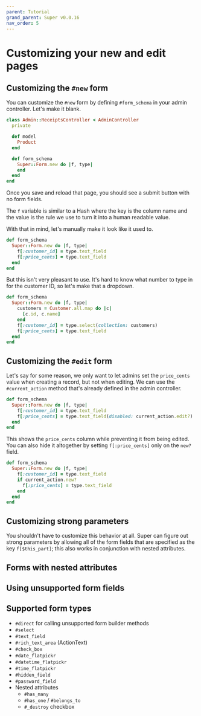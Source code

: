 ```yaml
---
parent: Tutorial
grand_parent: Super v0.0.16
nav_order: 5
---
```

# Customizing your new and edit pages

## Customizing the `#new` form

You can customize the `#new` form by defining `#form_schema` in your admin controller. Let's make it blank.

```ruby
class Admin::ReceiptsController < AdminController
  private

  def model
    Product
  end

  def form_schema
    Super::Form.new do |f, type|
    end
  end
end
```

Once you save and reload that page, you should see a submit button with no form fields.

The `f` variable is similar to a Hash where the key is the column name and the value is the rule we use to turn it into a human readable value.

With that in mind, let's manually make it look like it used to.

```ruby
def form_schema
  Super::Form.new do |f, type|
    f[:customer_id] = type.text_field
    f[:price_cents] = type.text_field
  end
end
```

But this isn't very pleasant to use. It's hard to know what number to type in for the customer ID, so let's make that a dropdown.

```ruby
def form_schema
  Super::Form.new do |f, type|
    customers = Customer.all.map do |c|
      [c.id, c.name]
    end
    f[:customer_id] = type.select(collection: customers)
    f[:price_cents] = type.text_field
  end
end
```

## Customizing the `#edit` form

Let's say for some reason, we only want to let admins set the `price_cents` value when creating a record, but not when editing. We can use the `#current_action` method that's already defined in the admin controller.

```ruby
def form_schema
  Super::Form.new do |f, type|
    f[:customer_id] = type.text_field
    f[:price_cents] = type.text_field(disabled: current_action.edit?)
  end
end
```

This shows the `price_cents` column while preventing it from being edited. You can also hide it altogether by setting `f[:price_cents]` only on the `new?` field.

```ruby
def form_schema
  Super::Form.new do |f, type|
    f[:customer_id] = type.text_field
    if current_action.new?
      f[:price_cents] = type.text_field
    end
  end
end
```

## Customizing strong parameters

You shouldn't have to customize this behavior at all. Super can figure out strong parameters by allowing all of the form fields that are specified as the key `f[$this_part]`; this also works in conjunction with nested attributes.

## Forms with nested attributes

## Using unsupported form fields

## Supported form types

* `#direct` for calling unsupported form builder methods
* `#select`
* `#text_field`
* `#rich_text_area` (ActionText)
* `#check_box`
* `#date_flatpickr`
* `#datetime_flatpickr`
* `#time_flatpickr`
* `#hidden_field`
* `#password_field`
* Nested attributes
    * `#has_many`
    * `#has_one` / `#belongs_to`
    * `#_destroy` checkbox
